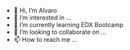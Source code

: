 - 👋 Hi, I’m Alvaro
- 👀 I’m interested in ...
- 🌱 I’m currently learning  EDX Bootcamp
- 💞️ I’m looking to collaborate on ...
- 📫 How to reach me ...

<!---
Aortco3/Aortco3 is a ✨ special ✨ repository because its `README.md` (this file) appears on your GitHub profile.
You can click the Preview link to take a look at your changes.
--->
